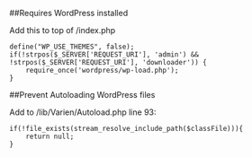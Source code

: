 ##Requires WordPress installed

Add this to top of /index.php

    define("WP_USE_THEMES", false);
    if(!strpos($_SERVER['REQUEST_URI'], 'admin') && !strpos($_SERVER['REQUEST_URI'], 'downloader')) {
        require_once('wordpress/wp-load.php'); 
    }


##Prevent Autoloading WordPress files

Add to /lib/Varien/Autoload.php line 93:

    if(!file_exists(stream_resolve_include_path($classFile))){
        return null;
    }
